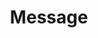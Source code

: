 ---
layout: pattern.njk
tags: 
    - mobile_de
    - mobile_components_de
    - page
key: message-mobile_de
title: Message
parent: components-mobile_de
image: mobile/overview/message.webp
keywords: message, error, success, info
order: 100
---